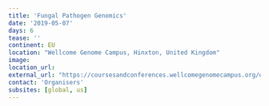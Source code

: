 ```yaml
---
title: 'Fungal Pathogen Genomics'
date: '2019-05-07'
days: 6
tease: ''
continent: EU
location: "Wellcome Genome Campus, Hinxton, United Kingdom"
image: 
location_url: 
external_url: "https://coursesandconferences.wellcomegenomecampus.org/our-events/fungal-pathogen-genomics-2019/"
contact: 'Organisers'
subsites: [global, us]
---
```

